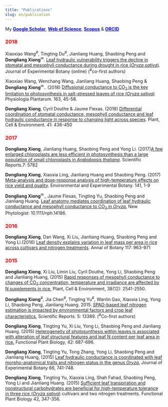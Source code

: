 ```yaml
---
title: "Publications"
slug: en/publication
---
```


My [<span style = "color:blue">**Google Scholar**</span>](https://scholar.google.com.hk/citations?user=Bp6KF_AAAAAJ&hl=zh-CN), [<span style = "color:blue">**Web of Science**</span>](http://www.researcherid.com/rid/P-6618-2014), [<span style = "color:blue">**Scopus**</span>](https://www.scopus.com/authid/detail.uri?authorId=55995140300&origin=AuthorEval) & [<span style = "color:blue">**ORCID**</span>](http://orcid.org/0000-0002-6332-2627)

### <span style = "color:red"> 2018 </span>

Xiaoxiao Wang<sup>#</sup>, Tingting Du<sup>#</sup>, Jianliang Huang, Shaobing Peng and **Dongliang Xiong**<sup>✉</sup>.  [Leaf hydraulic vulnerability triggers the decline in stomatal and mesophyll conductance during drought in rice (_Oryza sativa_)](https://doi.org/10.1093/jxb/ery188).  Journal of Experimental Botany (online) (<sup>#</sup>co-first authors)

Xiaoxiao Wang, Wenchang Wang, Jianliang Huang, Shaobing Peng & **Dongliang Xiong**<sup>✉</sup>.. (2018) [Diffusional conductance to CO<sub>2</sub> is the key limitation to photosynthesis in salt-stressed leaves of rice (_Oryza sativa_)](https://doi.org/10.1111/ppl.12653) Physiologia Plantarum. 163, 45-58.

**Dongliang Xiong**, Cyril Douthe & Jaume Flexas. (2018) [Differential coordination of stomatal conductance, mesophyll conductance and leaf hydraulic conductance in response to changing light across species](https://doi.org/10.1111/pce.13111). Plant, Cell & Environment. 41: 436-450 

### <span style = "color:red"> 2017 </span>

**Dongliang Xiong**, Jianliang Huang, Shaobing Peng and Yong Li.  (2017)[A few enlarged chloroplasts are less efficient in photosynthesis than a large population of small chloroplasts in _Arabidopsis thaliana_](https://doi.org/10.1038/s41598-017-06460-0). Scientific Reports.7: 5782

**Dongliang Xiong**, Xiaoxia Ling, Jianliang Huang and Shaobing Peng. (2017) [Meta-analysis and dose-response analysis of high-temperature effects on rice yield and quality](https://doi.org/10.1016/j.envexpbot.2017.06.007). Environmental and Experimental Botany. 141, 1-9

**Dongliang Xiong**<sup>✉</sup>., Jaume Flexas, Tingting Yu, Shaobing Peng and Jianliang Huang. [Leaf anatomy mediates coordination of leaf hydraulic conductance and mesophyll conductance to CO<sub>2</sub> in _Oryza_.](https://doi.org/10.1111/nph.14186) New Phytologist: 10.1111/nph.14186.

### <span style = "color:red"> 2016 </span>

**Dongliang Xiong**, Dan Wang, Xi Liu, Jianliang Huang, Shaobing Peng and Yong Li.(2016) [Leaf density explains variation in leaf mass per area in rice across cultivars and nitrogen treatments](https://doi.org/10.1093/aob/mcw022). Annal of Botany 117: 963-971

### <span style = "color:red"> 2015 </span>

**Dongliang Xiong**, Xi Liu, Limin Liu, Cyril Douthe, Yong Li, Shaobing Peng and Jianliang Huang, (2015) [Rapid responses of mesophyll conductance to changes of CO<sub>2</sub> concentration, temperature and irradiance are affected by N supplements in rice.](https://doi.org/10.1111/pce.12558) Plant, Cell & Environment, 38(12): 2541-2550.

**Dongliang Xiong**<sup>#</sup>, Jia Chen<sup>#</sup>, Tingting Yu<sup>#</sup>, Wanlin Gao, Xiaoxia Ling, Yong Li, Shaobing Peng, Jianliang Huang. 2015. [SPAD-based leaf nitrogen estimation is impacted by environmental factors and crop leaf characteristics.](https://doi.org/10.1038/srep13389) Scientific Reports. 5: 13389. (<sup>#</sup>Co-first authors)

**Dongliang Xiong**, Tingting Yu, Xi Liu, Yong Li, Shaobing Peng and Jianliang Huang. (2015) [Heterogeneity of photosynthesis within leaves is associated with alteration of leaf structural features and leaf N content per leaf area in rice.](http://dx.doi.org/10.1071/FP15057) Functional Plant Biology, 42: 687-696.

**Dongliang Xiong**, Tingting Yu, Tong Zhang, Yong Li, Shaobing Peng and Jianliang Huang, (2015) [Leaf hydraulic conductance is coordinated with leaf morpho-anatomical traits and nitrogen status in the genus _Oryza_.](https://doi.org/10.1093/jxb/eru434) Journal of Experimental Botany 66, 741-748.

**Dongliang Xiong**, Tingting Yu, Xiaoxia Ling, Shah Fahad, Shaobing Peng, Yong Li and Jianliang Huang. (2015) [Sufficient leaf transpiration and nonstructural carbohydrates are beneficial for high-temperature tolerance in three rice (_Oryza sativa_)](http://dx.doi.org/10.1071/FP14166) cultivars and two nitrogen treatments. Functional Plant Biology 42, 347-356.

</br></br>
